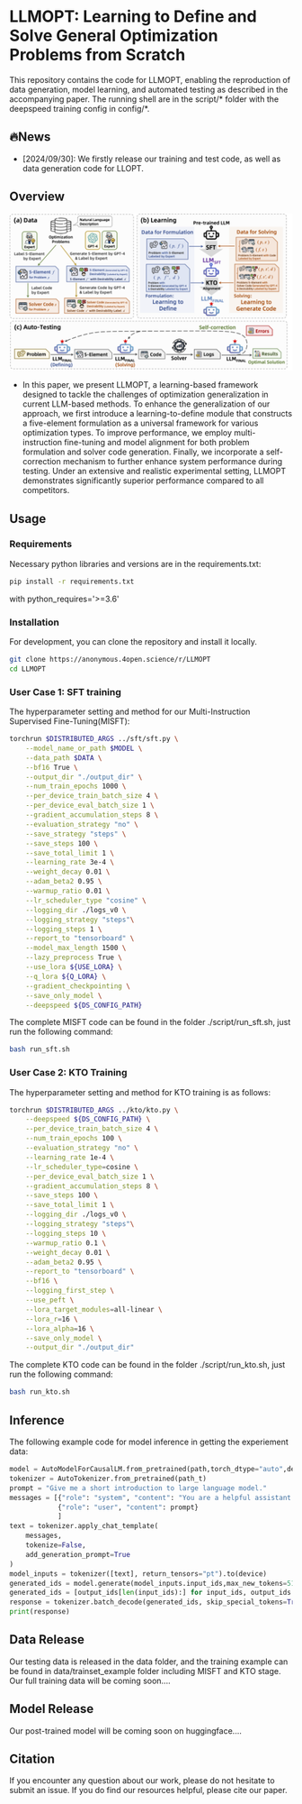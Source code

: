 # LLMOPT: Learning to Define and Solve General Optimization Problems from Scratch

This repository contains the code for LLMOPT, enabling the reproduction of data generation, model learning, and automated testing as described in the accompanying paper. The running shell are in the script/* folder with the deepspeed training config in config/*.

## 🔥News

- [2024/09/30]: We firstly release our training and test code, as well as data generation code for LLOPT.

## Overview
![LLMOPT](./docs/fw.png)

- In this paper, we present LLMOPT, a learning-based framework designed to tackle the challenges of optimization generalization in current LLM-based methods. To enhance the generalization of our approach, we first introduce a learning-to-define module that constructs a five-element formulation as a universal framework for various optimization types. To improve performance, we employ multi-instruction fine-tuning and model alignment for both problem formulation and solver code generation. Finally, we incorporate a self-correction mechanism to further enhance system performance during testing. Under an extensive and realistic experimental setting, LLMOPT demonstrates significantly superior performance compared to all competitors.

## Usage
### Requirements
Necessary python libraries and versions are in the requirements.txt:
```bash
pip install -r requirements.txt
```
with python_requires='>=3.6'

### Installation
For development, you can clone the repository and install it locally.
```bash
git clone https://anonymous.4open.science/r/LLMOPT
cd LLMOPT
```

### User Case 1: SFT training

The hyperparameter setting and method for our Multi-Instruction Supervised Fine-Tuning(MISFT):
```bash
torchrun $DISTRIBUTED_ARGS ../sft/sft.py \
    --model_name_or_path $MODEL \
    --data_path $DATA \
    --bf16 True \
    --output_dir "./output_dir" \
    --num_train_epochs 1000 \
    --per_device_train_batch_size 4 \
    --per_device_eval_batch_size 1 \
    --gradient_accumulation_steps 8 \
    --evaluation_strategy "no" \
    --save_strategy "steps" \
    --save_steps 100 \
    --save_total_limit 1 \
    --learning_rate 3e-4 \
    --weight_decay 0.01 \
    --adam_beta2 0.95 \
    --warmup_ratio 0.01 \
    --lr_scheduler_type "cosine" \
    --logging_dir ./logs_v0 \
    --logging_strategy "steps"\
    --logging_steps 1 \
    --report_to "tensorboard" \
    --model_max_length 1500 \
    --lazy_preprocess True \
    --use_lora ${USE_LORA} \
    --q_lora ${Q_LORA} \
    --gradient_checkpointing \
    --save_only_model \
    --deepspeed ${DS_CONFIG_PATH}
```
The complete MISFT code can be found in the folder ./script/run_sft.sh, just run the following command:
```bash
bash run_sft.sh
```

### User Case 2: KTO Training

The hyperparameter setting and method for KTO training is as follows:
```bash
torchrun $DISTRIBUTED_ARGS ../kto/kto.py \
    --deepspeed ${DS_CONFIG_PATH} \
    --per_device_train_batch_size 4 \
    --num_train_epochs 100 \
    --evaluation_strategy "no" \
    --learning_rate 1e-4 \
    --lr_scheduler_type=cosine \
    --per_device_eval_batch_size 1 \
    --gradient_accumulation_steps 8 \
    --save_steps 100 \
    --save_total_limit 1 \
    --logging_dir ./logs_v0 \
    --logging_strategy "steps"\
    --logging_steps 10 \
    --warmup_ratio 0.1 \
    --weight_decay 0.01 \
    --adam_beta2 0.95 \
    --report_to "tensorboard" \
    --bf16 \
    --logging_first_step \
    --use_peft \
    --lora_target_modules=all-linear \
    --lora_r=16 \
    --lora_alpha=16 \
    --save_only_model \
    --output_dir "./output_dir"
```
The complete KTO code can be found in the folder ./script/run_kto.sh, just run the following command:
```bash
bash run_kto.sh
```
## Inference
The following example code for model inference in getting the experiement data:
```python
model = AutoModelForCausalLM.from_pretrained(path,torch_dtype="auto",device_map="auto")
tokenizer = AutoTokenizer.from_pretrained(path_t)
prompt = "Give me a short introduction to large language model."
messages = [{"role": "system", "content": "You are a helpful assistant."},
            {"role": "user", "content": prompt}
            ]
text = tokenizer.apply_chat_template(
    messages,
    tokenize=False,
    add_generation_prompt=True
)
model_inputs = tokenizer([text], return_tensors="pt").to(device)
generated_ids = model.generate(model_inputs.input_ids,max_new_tokens=512)
generated_ids = [output_ids[len(input_ids):] for input_ids, output_ids in zip(model_inputs.input_ids generated_ids)]
response = tokenizer.batch_decode(generated_ids, skip_special_tokens=True)[0]
print(response)
```

## Data Release
Our testing data is released in the data folder, and the training example can be found in data/trainset_example folder including MISFT and KTO stage. Our full training data will be coming soon....

## Model Release
Our post-trained model will be coming soon on huggingface....

## Citation 
If you encounter any question about our work, please do not hesitate to submit an issue. If you do find our resources helpful, please cite our paper.



